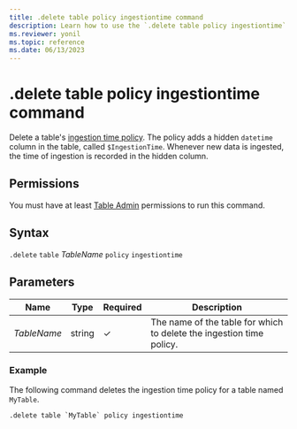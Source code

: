 ```yaml
---
title: .delete table policy ingestiontime command
description: Learn how to use the `.delete table policy ingestiontime` command to delete a table's ingestion time policy.
ms.reviewer: yonil
ms.topic: reference
ms.date: 06/13/2023
---
```

# .delete table policy ingestiontime command

Delete a table's [ingestion time policy](ingestiontimepolicy.md). The policy adds a hidden `datetime` column in the table, called `$IngestionTime`. Whenever new data is ingested, the time of ingestion is recorded in the hidden column.

## Permissions

You must have at least [Table Admin](access-control/role-based-access-control.md) permissions to run this command.

## Syntax

`.delete` `table` *TableName* `policy` `ingestiontime`

## Parameters

|Name|Type|Required|Description|
|--|--|--|--|
|*TableName*|string|&check;|The name of the table for which to delete the ingestion time policy.|

### Example

The following command deletes the ingestion time policy for a table named `MyTable`.

```kusto
.delete table `MyTable` policy ingestiontime 
```
